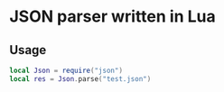 # JSON parser written in Lua

## Usage

```lua
local Json = require("json")
local res = Json.parse("test.json")
```

